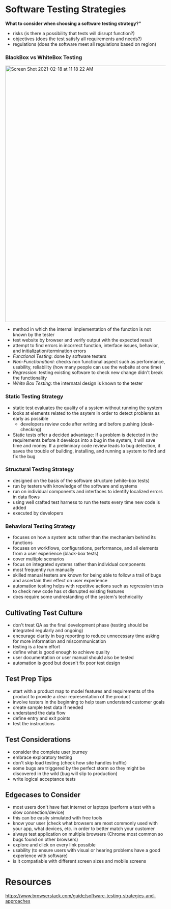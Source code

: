 # Software Testing Strategies
**What to consider when choosing a software testing strategy?"**
- risks (is there a possibility that tests will disrupt function?)
- objectives (does the test satisfy all requirements and needs?)
- regulations (does the software meet all regulations based on region)

### BlackBox vs WhiteBox Testing
<img width="806" alt="Screen Shot 2021-02-18 at 11 18 22 AM" src="https://user-images.githubusercontent.com/59414750/108402649-0aecce00-71db-11eb-9007-ac187e9ae3c6.png">

- method in which the internal implementation of the function is not known by the tester
- test website by browser and verify output with the expected result
- attempt to find errors in incorrect function, interface issues, behavior, and initialization/termination errors
- *Functional Testing*: done by software testers
- *Non-Functionationl*: checks non functional aspect such as performance, usability, reliability (how many people can use the website at one time)
- *Regression*: testing existing software to check new change didn't break the functionality
- *White Box Testing*: the internatal design is known to the tester

### Static Testing Strategy
- static test evaluates the quality of a system without running the system
- looks at elements related to the ssytem in order to detect problems as early as possible
    * developers review code after writing and before pushing (desk-checking)
- Static tests offer a decided advantage: If a problem is detected in the requirements before it develops into a bug in the system, it will save time and money. If a preliminary code review leads to bug detection, it saves the trouble of building, installing, and running a system to find and fix the bug

### Structural Testing Strategy
- designed on the basis of the software structure (white-box tests)
- run by testers with knowledge of the software and systems
- run on individual components and interfaces to identify localized errors in data flows
- using well crafted test harness to run the tests every time new code is added
- executed by developers


### Behavioral Testing Strategy
- focuses on how a system acts rather than the mechanism behind its functions
- focuses on workflows, configurations, performance, and all elements from a user experience (black-box tests)
- cover multiple scenarios
- focus on integrated systems rather than individual components
- most frequently run manually
- skilled manual testers are known for being able to follow a trail of bugs and ascertain their effect on user experience
- automation testing helps with repetitve actions such as regression tests to check new code has ot disrupted existing features
- does require some undrestanding of the system's technicality

## Cultivating Test Culture
- don't treat QA as the final development phase (testing should be integrated regularly and ongoing)
- encourage clarity in bug reporting to reduce unnecessary time asking for more information and miscommunication
- testing is a team effort
- define what is good enough to achieve quality
- user documentation or user manual should also be tested
- automation is good but doesn't fix poor test design

## Test Prep Tips
- start with a product map to model features and requirements of the product to provide a clear representation of the product
- involve testers in the beginning to help team understand customer goals
- create sample test data if needed
- understand the data flow
- define entry and exit points
- test the instructions

## Test Considerations
- consider the complete user journey
- embrace exploratory testing
- don't skip load testing (check how site handles traffic)
- some bugs are triggered by the perfect storm so they might be discovered in the wild (bug will slip to production)
- write logical acceptance tests

## Edgecases to Consider
- most users don't have fast internet or laptops (perform a test with a slow connection/device)
- this can be easily simulated with free tools
- know your user (check what browsers are most commonly used with your app, what devices, etc. in order to better match your customer
- always test application on multiple browsers (Chrome most common so bugs found on other browsers)
- explore and click on every link possible
- usability (to ensure users with visual or hearing problems have a good experience with software)
- is it compatiable with different screen sizes and mobile screens


# Resources
https://www.browserstack.com/guide/software-testing-strategies-and-approaches
